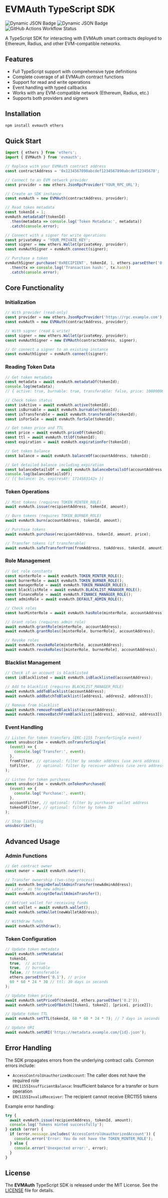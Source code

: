 # EVMAuth TypeScript SDK

![Dynamic JSON Badge](https://img.shields.io/badge/dynamic/json?url=https%3A%2F%2Fgithub.com%2Fevmauth%2Fevmauth-ts%2Fblob%2Fmain%2Fsdk%2Ftypescript%2Fpackage.json&query=%24.version&prefix=v&label=EVMAuth)
![Dynamic JSON Badge](https://img.shields.io/badge/dynamic/json?url=https%3A%2F%2Fgithub.com%2Fevmauth%2Fevmauth-ts%2Fblob%2Fmain%2Fsdk%2Ftypescript%2Fpackage.json&query=%24.devDependencies.typescript&prefix=v&label=TypeScript)
![GitHub Actions Workflow Status](https://img.shields.io/github/actions/workflow/status/evmauth/evmauth-ts/test.yml?label=Tests)

A TypeScript SDK for interacting with EVMAuth smart contracts deployed to Ethereum, Radius, and other EVM-compatible networks.

## Features

- Full TypeScript support with comprehensive type definitions
- Complete coverage of all EVMAuth contract functions
- Support for read and write operations
- Event handling with typed callbacks
- Works with any EVM-compatible network (Ethereum, Radius, etc.)
- Supports both providers and signers

## Installation

```bash
npm install evmauth ethers
```

## Quick Start

```typescript
import { ethers } from 'ethers';
import { EVMAuth } from 'evmauth';

// Replace with your EVMAuth contract address
const contractAddress = '0x1234567890abcdef1234567890abcdef12345678';

// Connect to an EVM network provider
const provider = new ethers.JsonRpcProvider('YOUR_RPC_URL');

// Create an SDK instance
const evmAuth = new EVMAuth(contractAddress, provider);

// Read token metadata
const tokenId = 1;
evmAuth.metadataOf(tokenId)
  .then(metadata => console.log('Token Metadata:', metadata))
  .catch(console.error);

// Connect with a signer for write operations
const privateKey = 'YOUR_PRIVATE_KEY';
const signer = new ethers.Wallet(privateKey, provider);
const evmAuthSigner = evmAuth.connect(signer);

// Purchase a token
evmAuthSigner.purchase('0xRECIPIENT', tokenId, 1, ethers.parseEther('0.1'))
  .then(tx => console.log('Transaction hash:', tx.hash))
  .catch(console.error);
```

## Core Functionality

### Initialization

```typescript
// With provider (read-only)
const provider = new ethers.JsonRpcProvider('https://rpc.example.com');
const evmAuth = new EVMAuth(contractAddress, provider);

// With signer (read & write)
const signer = new ethers.Wallet(privateKey, provider);
const evmAuthSigner = new EVMAuth(contractAddress, signer);

// Or connect a signer to an existing instance
const evmAuthSigner = evmAuth.connect(signer);
```

### Reading Token Data

```typescript
// Get token metadata
const metadata = await evmAuth.metadataOf(tokenId);
console.log(metadata);
// { active: true, burnable: true, transferable: false, price: 100000000000000000n, ttl: 2592000n }

// Check token status
const isActive = await evmAuth.active(tokenId);
const isBurnable = await evmAuth.burnable(tokenId);
const isTransferable = await evmAuth.transferable(tokenId);
const isForSale = await evmAuth.forSale(tokenId);

// Get token price and TTL
const price = await evmAuth.priceOf(tokenId);
const ttl = await evmAuth.ttlOf(tokenId);
const expiration = await evmAuth.expirationFor(tokenId);

// Get token balance
const balance = await evmAuth.balanceOf(accountAddress, tokenId);

// Get detailed balance including expiration
const balanceDetailsOf = await evmAuth.balanceDetailsOf(accountAddress, tokenId);
console.log(balanceDetailsOf);
// [{ balance: 1n, expiresAt: 1714583142n }]
```

### Token Operations

```typescript
// Mint tokens (requires TOKEN_MINTER_ROLE)
await evmAuth.issue(recipientAddress, tokenId, amount);

// Burn tokens (requires TOKEN_BURNER_ROLE)
await evmAuth.burn(accountAddress, tokenId, amount);

// Purchase tokens
await evmAuth.purchase(recipientAddress, tokenId, amount, price);

// Transfer tokens (if transferable)
await evmAuth.safeTransferFrom(fromAddress, toAddress, tokenId, amount);
```

### Role Management

```typescript
// Get role constants
const minterRole = await evmAuth.TOKEN_MINTER_ROLE();
const burnerRole = await evmAuth.TOKEN_BURNER_ROLE();
const managerRole = await evmAuth.TOKEN_MANAGER_ROLE();
const blacklistRole = await evmAuth.BLACKLIST_MANAGER_ROLE();
const financeRole = await evmAuth.FINANCE_MANAGER_ROLE();
const adminRole = await evmAuth.DEFAULT_ADMIN_ROLE();

// Check roles
const hasMinterRole = await evmAuth.hasRole(minterRole, accountAddress);

// Grant roles (requires admin role)
await evmAuth.grantRole(minterRole, accountAddress);
await evmAuth.grantRoles([minterRole, burnerRole], accountAddress);

// Revoke roles
await evmAuth.revokeRole(minterRole, accountAddress);
await evmAuth.revokeRoles([minterRole, burnerRole], accountAddress);
```

### Blacklist Management

```typescript
// Check if an account is blacklisted
const isBlacklisted = await evmAuth.isBlacklisted(accountAddress);

// Add to blacklist (requires BLACKLIST_MANAGER_ROLE)
await evmAuth.addToBlacklist(accountAddress);
await evmAuth.addBatchToBlacklist([address1, address2, address3]);

// Remove from blacklist
await evmAuth.removeFromBlacklist(accountAddress);
await evmAuth.removeBatchFromBlacklist([address1, address2, address3]);
```

### Event Handling

```typescript
// Listen for token transfers (ERC-1155 TransferSingle event)
const unsubscribe = evmAuth.onTransferSingle(
  (event) => {
    console.log('Transfer:', event);
  },
  fromFilter, // optional: filter by sender address (use zero address for token minting events)
  toFilter,   // optional: filter by receiver address (use zero address for token burning events)
);

// Listen for token purchases
const unsubscribe = evmAuth.onTokenPurchased(
  (event) => {
    console.log('Purchase:', event);
  },
  accountFilter, // optional: filter by purchaser wallet address
  tokenIdFilter, // optional: filter by token ID
);

// Stop listening
unsubscribe();
```

## Advanced Usage

### Admin Functions

```typescript
// Get contract owner
const owner = await evmAuth.owner();

// Transfer ownership (two-step process)
await evmAuth.beginDefaultAdminTransfer(newAdminAddress);
// Later, as the new admin:
await evmAuth.acceptDefaultAdminTransfer();

// Get/set wallet for receiving funds
const wallet = await evmAuth.wallet();
await evmAuth.setWallet(newWalletAddress);

// Withdraw funds
await evmAuth.withdraw();
```

### Token Configuration

```typescript
// Update token metadata
await evmAuth.setMetadata(
  tokenId,
  true,  // active
  true,  // burnable
  false, // transferable
  ethers.parseEther('0.1'), // price
  60 * 60 * 24 * 30 // ttl: 30 days in seconds
);

// Update token price
await evmAuth.setPriceOf(tokenId, ethers.parseEther('0.2'));
await evmAuth.setPriceOfBatch([token1, token2], [price1, price2]);

// Update token TTL
await evmAuth.setTTL(tokenId, 60 * 60 * 24 * 7); // 7 days in seconds

// Update URI
await evmAuth.setURI('https://metadata.example.com/{id}.json');
```

## Error Handling

The SDK propagates errors from the underlying contract calls. Common errors include:

- `AccessControlUnauthorizedAccount`: The caller does not have the required role
- `ERC1155InsufficientBalance`: Insufficient balance for a transfer or burn operation
- `ERC1155InvalidReceiver`: The recipient cannot receive ERC1155 tokens

Example error handling:

```typescript
try {
  await evmAuth.issue(recipientAddress, tokenId, amount);
  console.log('Tokens minted successfully');
} catch (error) {
  if (error.message.includes('AccessControlUnauthorizedAccount')) {
    console.error('Error: You do not have the TOKEN_MINTER_ROLE');
  } else {
    console.error('Unexpected error:', error);
  }
}
```

## License

The **EVMAuth** TypeScript SDK is released under the MIT License. See the [LICENSE](LICENSE) file for details.
